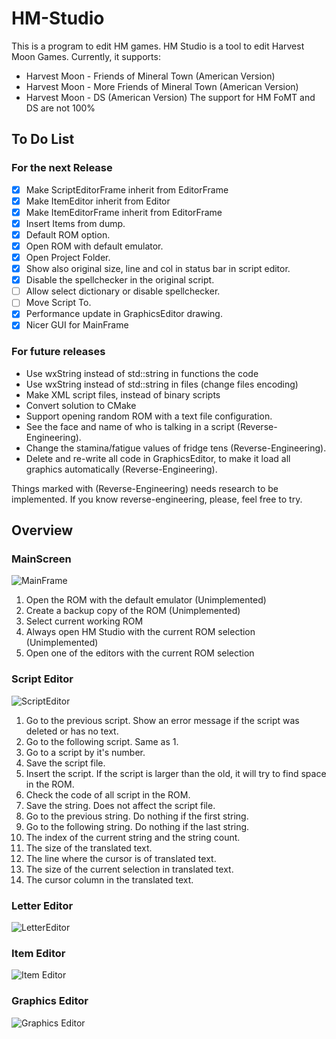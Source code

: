 # HM-Studio
This is a program to edit HM games.
HM Studio is a tool to edit Harvest Moon Games. Currently, it supports:
* Harvest Moon - Friends of Mineral Town (American Version)
* Harvest Moon - More Friends of Mineral Town (American Version)
* Harvest Moon -  DS (American Version)
The support for HM FoMT and DS are not 100%

## To Do List

### For the next Release

- [x] Make ScriptEditorFrame inherit from EditorFrame
- [x] Make ItemEditor inherit from Editor
- [x] Make ItemEditorFrame inherit from EditorFrame
- [x] Insert Items from dump.
- [x] Default ROM option.
- [x] Open ROM with default emulator.
- [x] Open Project Folder.
- [x] Show also original size, line and col in status bar in script editor.
- [x] Disable the spellchecker in the original script.
- [ ] Allow select dictionary or disable spellchecker.
- [ ] Move Script To.
- [x] Performance update in GraphicsEditor drawing.
- [x] Nicer GUI for MainFrame

### For future releases

* Use wxString instead of std::string in functions the code
* Use wxString instead of std::string in files (change files encoding)
* Make XML script files, instead of binary scripts
* Convert solution to CMake
* Support opening random ROM with a text file configuration.
* See the face and name of who is talking in a script (Reverse-Engineering).
* Change the stamina/fatigue values of fridge tens (Reverse-Engineering).
* Delete and re-write all code in GraphicsEditor, to make it load all graphics automatically (Reverse-Engineering).

Things marked with (Reverse-Engineering) needs research to be implemented. If you know reverse-engineering, please, feel free to try.

## Overview

### MainScreen

![MainFrame](https://i.imgur.com/BlAWLmd.png)

1. Open the ROM with the default emulator (Unimplemented)
1. Create a backup copy of the ROM (Unimplemented)
1. Select current working ROM
1. Always open HM Studio with the current ROM selection (Unimplemented)
1. Open one of the editors with the current ROM selection

### Script Editor

![ScriptEditor](https://i.imgur.com/CdJ9Rr1.png)

1. Go to the previous script. Show an error message if the script was deleted or has no text.
1. Go to the following script. Same as 1.
1. Go to a script by it's number.
1. Save the script file.
1. Insert the script. If the script is larger than the old, it will try to find space in the ROM.
1. Check the code of all script in the ROM.
1. Save the string. Does not affect the script file.
1. Go to the previous string. Do nothing if the first string.
1. Go to the following string. Do nothing if the last string.
1. The index of the current string and the string count.
1. The size of the translated text.
1. The line where the cursor is of translated text.
1. The size of the current selection in translated text.
1. The cursor column in the translated text.

### Letter Editor

![LetterEditor](https://i.imgur.com/keyDPDA.png)

### Item Editor

![Item Editor](https://i.imgur.com/MNWAw5z.png)

### Graphics Editor

![Graphics Editor](https://i.imgur.com/R24rOVg.png)
